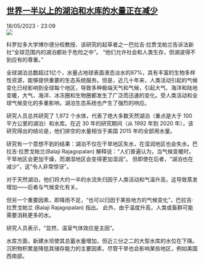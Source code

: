 <!--1684448102000-->
[世界一半以上的湖泊和水库的水量正在减少](https://www.rfi.fr/cn/%E5%9B%BD%E9%99%85/20230518-%E4%B8%96%E7%95%8C%E4%B8%80%E5%8D%8A%E4%BB%A5%E4%B8%8A%E7%9A%84%E6%B9%96%E6%B3%8A%E5%92%8C%E6%B0%B4%E5%BA%93%E7%9A%84%E6%B0%B4%E9%87%8F%E6%AD%A3%E5%9C%A8%E5%87%8F%E5%B0%91)
------

<div>18/05/2023 - 23:09</div><img src="https://s.rfi.fr/media/display/4fba537a-f5c0-11ed-a572-005056a90284/w:1280/p:16x9/aba5bb1574e331c9b388eddec89ffaee.png"><p><strong></strong></p><div><p>科罗拉多大学博尔德分校教授、该研究的起草者之一巴拉吉·拉贾戈帕兰告诉法新社“全球范围内的湖泊都处于危险之中”。 “他们允许社会和人类生存，但湖波得不到应有的尊重。”</p><p>全球湖泊总数超过1亿个，水量占地球表面液态淡水的87%，具有丰富的生物多样性资源，能够提供重要的生态系统服务。但是，近几十年来，人类活动引起的气候变化已经影响到全球每个地区，导致多种极端天气和气候，引起大气、海洋和陆地变暖，大气、海洋、冰冻圈和生物圈都发生了广泛而迅速的变化。受人类活动和全球气候变化的多重影响，湖泊生态系统也产生了强烈的响应。</p><p>研究人员总共研究了 1,972 个水体，代表了绝大多数天然湖泊（重点是大于 100 平方公里的湖泊）和水库。在近 30 年的研究期间（从 1992 年到 2020 年），该研究得出的结论是，他们排空的水量相当于美国 2015 年的全部用水量。</p><p>研究有一个意想不到的结果：湖泊不仅在干旱地区失水，在湿润地区也会失水。巴拉吉·拉贾戈帕兰(Balaji Rajagopalan) 解释说：“人们普遍认为，当气候变暖时，干旱地区会更加干燥，而潮湿地区会变得更加湿润”。 但即使在后者，“湖泊也在减少”，这“令人非常惊讶”。</p><p>对于天然湖泊，他们将大约一半的水流失归因于人类活动和气温升高，这导致蒸发增加——后者与气候变化有关。</p><p>但另一个重要因素，即降雨不足，“也可以归因于某些地方的气候变化”，巴拉吉·拉贾戈帕兰 (Balaji Rajagopalan) 指出。 此外，由于温度升高，人类或畜群可能需要消耗更多的水。</p><p>研究人员表示，“显然，温室气体效应是主因”。</p><p>水库方面，新建水坝使其总蓄水量增加，但近三分之二的大型水库的水位在下降。沉积物积累是降低其储存能力的主要因素，尽管干旱也会影响某些地区，例如美国西南部。</p><p> </p><div data-selfpromo-newsletter></div><div data-selfpromo-app></div></div>
